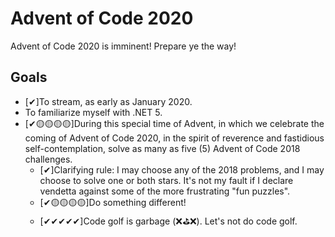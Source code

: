 ﻿# Advent of Code 2020
Advent of Code 2020 is imminent! Prepare ye the way!

## Goals

* [✔]To stream, as early as January 2020.
* To familiarize myself with .NET 5.
* [✔🟡🟡🟡🟡]During this special time of Advent, in which we celebrate the coming of Advent of Code 2020, in the spirit of reverence and fastidious self-contemplation, solve as many as five (5) Advent of Code 2018 challenges.
    * [✔]Clarifying rule: I may choose any of the 2018 problems, and I may choose to solve one or both stars. It's not my fault if I declare vendetta against some of the more frustrating "fun puzzles".
    * [✔🟡🟡🟡🟡]Do something different!
    * [✔✔✔✔✔]Code golf is garbage (❌⛳❌). Let's not do code golf.